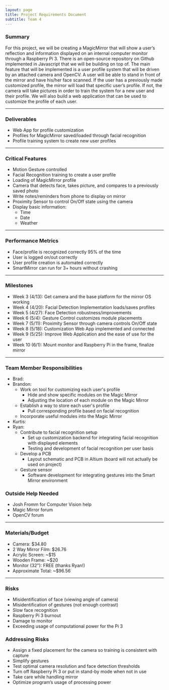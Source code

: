 ```yaml
---
layout: page
title: Project Requirements Document
subtitle: Team 4
---
```


### Summary
For this project, we will be creating a MagicMirror that will show a user’s reflection and information displayed on an internal computer monitor through a Raspberry Pi 3. There is an open-source repository on Github implemented in Javascript that we will be building on top of. The main feature that will be implemented is a user profile system that will be driven by an attached camera and OpenCV. A user will be able to stand in front of the mirror and have his/her face scanned. If the user has a previously made customized profile, the mirror will load that specific user’s profile. If not, the camera will take pictures in order to train the system for a new user and their profile. We will also build a web application that can be used to customize the profile of each user.

---

### Deliverables
* Web App for profile customization
* Profiles for MagicMirror saved/loaded through facial recognition
* Profile training system to create new user profiles

---

### Critical Features
* Motion Gesture controlled
* Facial Recognition training to create a user profile
* Loading of MagicMirror profile
* Camera that detects face, takes picture, and compares to a previously saved photo
* Write notes/reminders from phone to display on mirror
* Proximity Sensor to control On/Off state using the camera
* Display basic information:
  * Time
  * Date
  * Weather

---

### Performance Metrics
* Face/profile is recognized correctly 95% of the time
* User is logged on/out correctly
* User profile creation is automated correctly
* SmartMirror can run for 3+ hours without crashing

---

### Milestones
* Week 3 (4/13): Get camera and the base platform for the mirror OS working
* Week 4 (4/20): Facial Detection Implementation loads/saves profiles
* Week 5 (4/27): Face Detection robustness/improvements
* Week 6 (5/4): Gesture Control customizes module placements
* Week 7 (5/11): Proximity Sensor through camera controls On/Off state
* Week 8 (5/18): Customization Web App implemented and connected
* Week 9 (5/25): Improve Web Application and the ease of use for the user
* Week 10 (6/1): Mount monitor and Raspberry Pi in the frame, finalize mirror

--- 

### Team Member Responsibilities
* Brad:
* Brandon:
  * Work on tool for customizing each user's profile 
    * Hide and show specific modules on the Magic Mirror 
    * Adjusting the location of each module on the Magic Mirror 
  * Establish a way to store each user's profile 
    * Pull corresponding profile based on facial recognition 
  * Incorporate useful modules into the Magic Mirror   
* Kurtis:
* Ryan:
  * Contribute to facial recognition setup
    * Set up customization backend for integrating facial recognition with displayed elements
    * Testing and development of facial recognition per user basis
  * Develop a PCB
    * Layout schematic and PCB in Altium (board will not actually be used on project)
  * Gesture sensor
    * Software development for integrating gestures into the Smart Mirror environment

### Outside Help Needed
* Josh Fromm for Computer Vision help
* Magic Mirror forum
* OpenCV forum

--- 

### Materials/Budget
* Camera: $34.80
* 2 Way Mirror Film: $26.76
* Acrylic Screen: ~$15
* Wooden Frame: ~$20
* Monitor (32"): FREE (thanks Ryan!)
* Approximate Total: ~$96.56

---

### Risks
* Misidentification of face (viewing angle of camera)
* Misidentification of gestures (not enough contrast)
* Slow face recognition
* Raspberry Pi 3 burnout
* Damage to monitor
* Exceeding usage of computational power for the Pi 3

### Addressing Risks
* Assign a fixed placement for the camera so training is consistent with capture
* Simplify gestures
* Test optimal camera resolution and face detection thresholds
* Turn off Raspberry Pi 3 or put in stand-by mode when not in use
* Take care while handling mirror
* Optimize program’s usage of processing power
